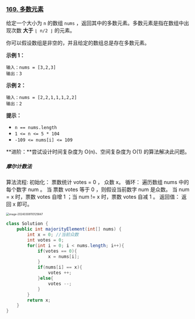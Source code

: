 ### [169. 多数元素](https://leetcode.cn/problems/majority-element/)

给定一个大小为 `n` 的数组 `nums` ，返回其中的多数元素。多数元素是指在数组中出现次数 **大于** `⌊ n/2 ⌋` 的元素。

你可以假设数组是非空的，并且给定的数组总是存在多数元素。

**示例 1：**

```
输入：nums = [3,2,3]
输出：3
```

**示例 2：**

```
输入：nums = [2,2,1,1,1,2,2]
输出：2
```

 

**提示：**

- `n == nums.length`
- `1 <= n <= 5 * 104`
- `-109 <= nums[i] <= 109`

**进阶：**尝试设计时间复杂度为 O(n)、空间复杂度为 O(1) 的算法解决此问题。



##### 摩尔计数法

算法流程:
初始化： 票数统计 votes = 0 ， 众数 x。
循环： 遍历数组 nums 中的每个数字 num 。
当 票数 votes 等于 0 ，则假设当前数字 num 是众数。
当 num = x 时，票数 votes 自增 1 ；当 num != x 时，票数 votes 自减 1 。
返回值： 返回 x 即可。

<img src="https://palepics.oss-cn-guangzhou.aliyuncs.com/img/image-20240308110125847.png" alt="image-20240308110125847" style="zoom:50%;" />



```java
class Solution {
    public int majorityElement(int[] nums) {
        int x = 0; //当前众数
        int votes = 0;
        for(int i = 0; i < nums.length; i++){
            if(votes == 0){
                x = nums[i];
            }
            if(nums[i] == x){
                votes ++;
            }else{
                votes --;
            }
        }
        return x;
    }
}
```











